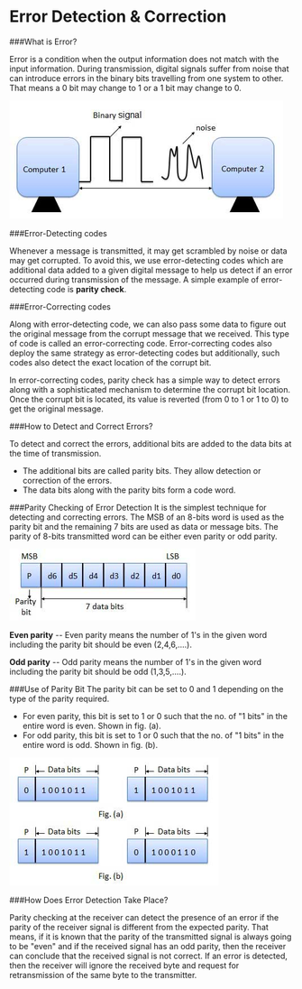 # Error Detection & Correction

###What is Error?

Error is a condition when the output information does not match with the input information. During transmission, digital signals suffer from noise that can introduce errors in the binary bits travelling from one system to other. That means a 0 bit may change to 1 or a 1 bit may change to 0.

![](error.jpg)

###Error-Detecting codes

Whenever a message is transmitted, it may get scrambled by noise or data may get corrupted. To avoid this, we use error-detecting codes which are additional data added to a given digital message to help us detect if an error occurred during transmission of the message. A simple example of error-detecting code is **parity check**.

###Error-Correcting codes

Along with error-detecting code, we can also pass some data to figure out the original message from the corrupt message that we received. This type of code is called an error-correcting code. Error-correcting codes also deploy the same strategy as error-detecting codes but additionally, such codes also detect the exact location of the corrupt bit.

In error-correcting codes, parity check has a simple way to detect errors along with a sophisticated mechanism to determine the corrupt bit location. Once the corrupt bit is located, its value is reverted (from 0 to 1 or 1 to 0) to get the original message.

###How to Detect and Correct Errors?

To detect and correct the errors, additional bits are added to the data bits at the time of transmission.

* The additional bits are called parity bits. They allow detection or correction of the errors.
* The data bits along with the parity bits form a code word.

###Parity Checking of Error Detection
It is the simplest technique for detecting and correcting errors. The MSB of an 8-bits word is used as the parity bit and the remaining 7 bits are used as data or message bits. The parity of 8-bits transmitted word can be either even parity or odd parity.

![](parity_check.jpg)

**Even parity** -- Even parity means the number of 1's in the given word including the parity bit should be even (2,4,6,....).

**Odd parity** -- Odd parity means the number of 1's in the given word including the parity bit should be odd (1,3,5,....).

###Use of Parity Bit
The parity bit can be set to 0 and 1 depending on the type of the parity required.

* For even parity, this bit is set to 1 or 0 such that the no. of "1 bits" in the entire word is even. Shown in fig. (a).
* For odd parity, this bit is set to 1 or 0 such that the no. of "1 bits" in the entire word is odd. Shown in fig. (b).

![](parity_usage.jpg)

###How Does Error Detection Take Place?

Parity checking at the receiver can detect the presence of an error if the parity of the receiver signal is different from the expected parity. That means, if it is known that the parity of the transmitted signal is always going to be "even" and if the received signal has an odd parity, then the receiver can conclude that the received signal is not correct. If an error is detected, then the receiver will ignore the received byte and request for retransmission of the same byte to the transmitter.